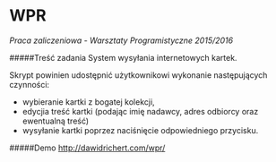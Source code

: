 # WPR
*Praca zaliczeniowa - Warsztaty Programistyczne 2015/2016*

#####Treść zadania
System wysyłania internetowych kartek.

Skrypt powinien udostępnić użytkownikowi wykonanie następujących czynności:
- wybieranie kartki z bogatej kolekcji,
- edycjia treść kartki (podając imię nadawcy, adres odbiorcy oraz ewentualną treść)
- wysyłanie kartki poprzez naciśnięcie odpowiedniego przycisku.

#####Demo
http://dawidrichert.com/wpr/
